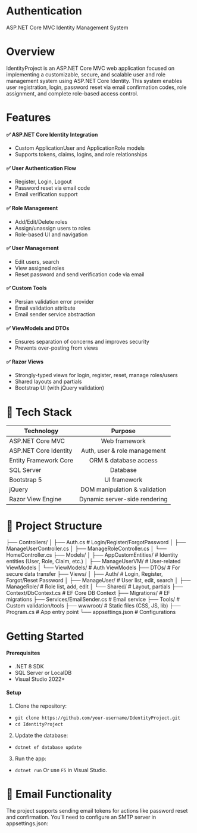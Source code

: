 # Authentication
ASP.NET Core MVC Identity Management System

# Overview
IdentityProject is an ASP.NET Core MVC web application focused on implementing a customizable, secure, and scalable user and role management system using ASP.NET Core Identity.
This system enables user registration, login, password reset via email confirmation codes, role assignment, and complete role-based access control.

# Features
#### ✅ ASP.NET Core Identity Integration
  - Custom ApplicationUser and ApplicationRole models
  - Supports tokens, claims, logins, and role relationships

#### ✅ User Authentication Flow
  - Register, Login, Logout
  - Password reset via email code
  - Email verification support

#### ✅ Role Management
  - Add/Edit/Delete roles
  - Assign/unassign users to roles
  - Role-based UI and navigation

#### ✅ User Management
  - Edit users, search
  - View assigned roles
  - Reset password and send verification code via email

#### ✅ Custom Tools
  - Persian validation error provider
  - Email validation attribute
  - Email sender service abstraction

#### ✅ ViewModels and DTOs
  - Ensures separation of concerns and improves security
  - Prevents over-posting from views

#### ✅ Razor Views
  - Strongly-typed views for login, register, reset, manage roles/users
  - Shared layouts and partials
  - Bootstrap UI (with jQuery validation)

# 🧱 Tech Stack
|Technology                |	Purpose                        |
| ------------------------ |:-------------------------------:|
|ASP.NET Core MVC          |  Web framework                  |
|ASP.NET Core Identity     |	Auth, user & role management   |
|Entity Framework Core     |	ORM & database access          |
|SQL Server                |  Database                       |
|Bootstrap 5               |	UI framework                   |
|jQuery                    |	DOM manipulation & validation  |
|Razor View Engine         |	Dynamic server-side rendering  |

# 📁 Project Structure
├── Controllers/
│   ├── Auth.cs              # Login/Register/ForgotPassword
│   ├── ManageUserController.cs
│   ├── ManageRoleController.cs
│   └── HomeController.cs
├── Models/
│   ├── AppCustomEntities/   # Identity entities (User, Role, Claim, etc.)
│   ├── ManageUserVM/        # User-related ViewModels
│   └── ViewModels/          # Auth ViewModels
├── DTOs/                    # For secure data transfer
├── Views/
│   ├── Auth/                # Login, Register, Forgot/Reset Password
│   ├── ManageUser/          # User list, edit, search
│   ├── ManageRole/          # Role list, add, edit
│   └── Shared/              # Layout, partials
├── Context/DbContext.cs     # EF Core DB Context
├── Migrations/              # EF migrations
├── Services/EmailSender.cs  # Email service
├── Tools/                   # Custom validation/tools
├── wwwroot/                 # Static files (CSS, JS, lib)
├── Program.cs               # App entry point
└── appsettings.json         # Configurations


# Getting Started
#### Prerequisites
  - .NET 8 SDK
  - SQL Server or LocalDB
  - Visual Studio 2022+

#### Setup
1. Clone the repository:
  - `git clone https://github.com/your-username/IdentityProject.git`
  - `cd IdentityProject`

2. Update the database:
  - `dotnet ef database update`

3. Run the app:
  - `dotnet run`
Or use `F5` in Visual Studio.

# 📧 Email Functionality
The project supports sending email tokens for actions like password reset and confirmation. You'll need to configure an SMTP server in appsettings.json:
